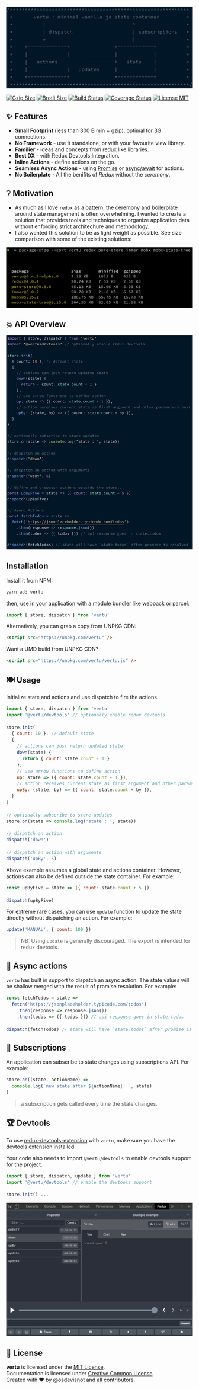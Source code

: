 ![](docs/vertu.png)

[![Gzip Size](https://img.badgesize.io/https://unpkg.com/vertu?compression=gzip)](https://unpkg.com/vertu)
[![Brotli Size](https://img.badgesize.io/https://unpkg.com/vertu?compression=brotli)](https://unpkg.com/vertu)
[![Build Status](https://travis-ci.org/osdevisnot/vertu.svg?branch=master)](https://travis-ci.org/osdevisnot/vertu)
[![Coverage Status](https://coveralls.io/repos/github/osdevisnot/vertu/badge.svg?branch=master)](https://coveralls.io/github/osdevisnot/vertu?branch=master)
[![License MIT](https://img.shields.io/badge/License-MIT-blue.svg)](https://opensource.org/licenses/MIT)

## :sparkles: Features

- **Small Footprint** (less than 300 B min + gzip), optimal for 3G connections.
- **No Framework** - use it standalone, or with your favourite view library.
- **Familier** - ideas and concepts from redux like libraries.
- **Best DX** - with Redux Devtools Integration.
- **Inline Actions** - define actions on the go.
- **Seamless Async Actions** - using [Promise](https://developer.mozilla.org/en-US/docs/Web/JavaScript/Reference/Global_Objects/Promise) or [async/await](https://javascript.info/async-await) for actions.
- **No Boilerplate** - All the benifits of _Redux_ without the _ceremony_.

## :grey_question: Motivation

- As much as I love `redux` as a pattern, the ceremony and boilerplate around state management is often overwhelming. I wanted to create a solution that provides tools and techniques to organize application data without enforcing strict architechure and methodology.
- I also wanted this solution to be as light weight as possible. See size comparison with some of the existing solutions:

![](docs/sizes.png)

## :boom: API Overview

![](docs/code.png)

## Installation

Install it from NPM:

```bash
yarn add vertu
```

then, use in your application with a module bundler like webpack or parcel:

```js
import { store, dispatch } from 'vertu'
```

Alternatively, you can grab a copy from UNPKG CDN:

```html
<script src="https://unpkg.com/vertu" />
```

Want a UMD build from UNPKG CDN?

```html
<script src="https://unpkg.com/vertu/vertu.js" />
```

## :plate_with_cutlery: Usage

Initialize state and actions and use dispatch to fire the actions.

```js
import { store, dispatch } from 'vertu'
import '@vertu/devtools' // optionally enable redux devtools

store.init(
  { count: 10 }, // default state
  {
    // actions can just return updated state
    down(state) {
      return { count: state.count - 1 }
    },
    // use arrow functions to define action
    up: state => ({ count: state.count + 1 }),
    // action receives current state as first argument and other parameters next
    upBy: (state, by) => ({ count: state.count + by }),
  }
)

// optionally subscribe to store updates
store.on(state => console.log('state : ', state))

// dispatch an action
dispatch('down')

// dispatch an action with arguments
dispatch('upBy', 5)
```

Above example assumes a global state and actions container. However, actions can also be defined outside the state container. For example:

```js
const upByFive = state => ({ count: state.count + 5 })

dispatch(upByFive)
```

For extreme rare cases, you can use `update` function to update the state directly without dispatching an action. For example:

```js
update('MANUAL', { count: 100 })
```

> NB: Using `update` is generally discouraged. The export is intended for redux devtools.

## :muscle: Async actions

`vertu` has built in support to dispatch an async action. The state values will be shallow merged with the result of promise resolution. For example:

```js
const fetchTodos = state =>
  fetch('https://jsonplaceholder.typicode.com/todos')
    .then(response => response.json())
    .then(todos => ({ todos })) // api response goes in state.todos

dispatch(fetchTodos) // state will have `state.todos` after promise is resolved
```

## :telescope: Subscriptions

An application can subscribe to state changes using subscriptions API. For example:

```js
store.on((state, actionName) =>
  console.log(`new state after ${actionName}: `, state)
)
```

> a subscription gets called every time the state changes.

## :trophy: Devtools

To use [redux-devtools-extension](https://github.com/zalmoxisus/redux-devtools-extension) with `vertu`, make sure you have the devtools extension installed.

Your code also needs to import `@vertu/devtools` to enable devtools support for the project.

```js
import { store, dispatch, update } from 'vertu'
import '@vertu/devtools' // enable the devtools support

store.init() ...
```

![](docs/devtools.png)

## :clinking_glasses: License

**vertu** is licensed under the [MIT License](http://opensource.org/licenses/MIT).<br>
Documentation is licensed under [Creative Common License](http://creativecommons.org/licenses/by/4.0/).<br>
Created with ♥ by [@osdevisnot](https://github.com/osdevisnot) and [all contributors](https://github.com/vertu/graphs/contributors).
